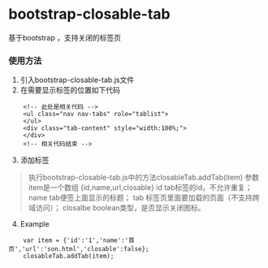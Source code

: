 # bootstrap-closable-tab
基于bootstrap ，支持关闭的标签页
### 使用方法
1. 引入bootstrap-closable-tab.js文件
2. 在需要显示标签的位置如下代码
```
    <!-- 此处是相关代码 -->
    <ul class="nav nav-tabs" role="tablist">
    </ul>
    <div class="tab-content" style="width:100%;">
    </div>
    <!-- 相关代码结束 -->
```
3. 添加标签
> 执行bootstrap-closable-tab.js中的方法closableTab.addTab(item)
> 参数item是一个数组 {id,name,url,closable}
> id tab标签的id，不允许重复；
> name tab便签上面显示的标题；
> tab 标签页里面要加载的页面（不支持跨域访问）；
> closalbe boolean类型，是否显示关闭图标。

4. Example
```
    var item = {'id':'1','name':'首页','url':'son.html','closable':false};
    closableTab.addTab(item);
```